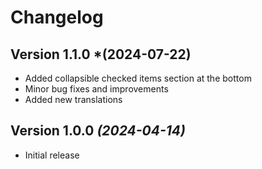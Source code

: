 Changelog
==========

Version 1.1.0 *(2024-07-22)
----------------------------

* Added collapsible checked items section at the bottom
* Minor bug fixes and improvements
* Added new translations

Version 1.0.0 *(2024-04-14)*
----------------------------

* Initial release
